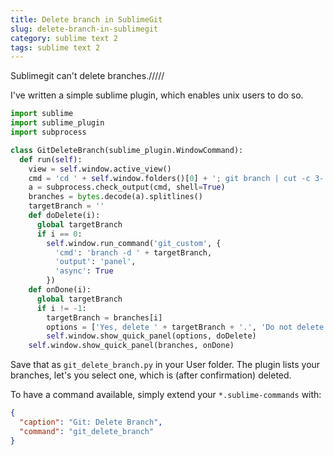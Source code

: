 ```yaml
---
title: Delete branch in SublimeGit
slug: delete-branch-in-sublimegit
category: sublime text 2
tags: sublime text 2
---
```


Sublimegit can't delete branches./////

I've written a simple sublime plugin, which enables unix users to do so.

```python
import sublime
import sublime_plugin
import subprocess

class GitDeleteBranch(sublime_plugin.WindowCommand):
  def run(self):
    view = self.window.active_view()
    cmd = 'cd ' + self.window.folders()[0] + '; git branch | cut -c 3-'
    a = subprocess.check_output(cmd, shell=True)
    branches = bytes.decode(a).splitlines()
    targetBranch = ''
    def doDelete(i):
      global targetBranch
      if i == 0:
        self.window.run_command('git_custom', {
          'cmd': 'branch -d ' + targetBranch,
          'output': 'panel',
          'async': True
        })
    def onDone(i):
      global targetBranch
      if i != -1:
        targetBranch = branches[i]
        options = ['Yes, delete ' + targetBranch + '.', 'Do not delete anything.']
        self.window.show_quick_panel(options, doDelete)
    self.window.show_quick_panel(branches, onDone)
```

Save that as `git_delete_branch.py` in your User folder. The plugin lists your branches, let's you select one, which is (after confirmation) deleted.

To have a command available, simply extend your `*.sublime-commands` with:

```json
{
  "caption": "Git: Delete Branch",
  "command": "git_delete_branch"
}
```